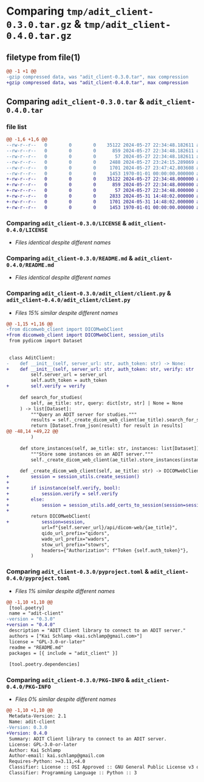 # Comparing `tmp/adit_client-0.3.0.tar.gz` & `tmp/adit_client-0.4.0.tar.gz`

## filetype from file(1)

```diff
@@ -1 +1 @@
-gzip compressed data, was "adit_client-0.3.0.tar", max compression
+gzip compressed data, was "adit_client-0.4.0.tar", max compression
```

## Comparing `adit_client-0.3.0.tar` & `adit_client-0.4.0.tar`

### file list

```diff
@@ -1,6 +1,6 @@
--rw-r--r--   0        0        0    35122 2024-05-27 22:34:48.182611 adit_client-0.3.0/LICENSE
--rw-r--r--   0        0        0      859 2024-05-27 22:34:48.182611 adit_client-0.3.0/README.md
--rw-r--r--   0        0        0       57 2024-05-27 22:34:48.182611 adit_client-0.3.0/adit_client/__init__.py
--rw-r--r--   0        0        0     2488 2024-05-27 23:24:15.289869 adit_client-0.3.0/adit_client/client.py
--rw-r--r--   0        0        0     1701 2024-05-27 23:47:42.803608 adit_client-0.3.0/pyproject.toml
--rw-r--r--   0        0        0     1453 1970-01-01 00:00:00.000000 adit_client-0.3.0/PKG-INFO
+-rw-r--r--   0        0        0    35122 2024-05-27 22:34:48.000000 adit_client-0.4.0/LICENSE
+-rw-r--r--   0        0        0      859 2024-05-27 22:34:48.000000 adit_client-0.4.0/README.md
+-rw-r--r--   0        0        0       57 2024-05-27 22:34:48.000000 adit_client-0.4.0/adit_client/__init__.py
+-rw-r--r--   0        0        0     2833 2024-05-31 14:48:02.000000 adit_client-0.4.0/adit_client/client.py
+-rw-r--r--   0        0        0     1701 2024-05-31 14:48:02.000000 adit_client-0.4.0/pyproject.toml
+-rw-r--r--   0        0        0     1453 1970-01-01 00:00:00.000000 adit_client-0.4.0/PKG-INFO
```

### Comparing `adit_client-0.3.0/LICENSE` & `adit_client-0.4.0/LICENSE`

 * *Files identical despite different names*

### Comparing `adit_client-0.3.0/README.md` & `adit_client-0.4.0/README.md`

 * *Files identical despite different names*

### Comparing `adit_client-0.3.0/adit_client/client.py` & `adit_client-0.4.0/adit_client/client.py`

 * *Files 15% similar despite different names*

```diff
@@ -1,15 +1,16 @@
-from dicomweb_client import DICOMwebClient
+from dicomweb_client import DICOMwebClient, session_utils
 from pydicom import Dataset
 
 
 class AditClient:
-    def __init__(self, server_url: str, auth_token: str) -> None:
+    def __init__(self, server_url: str, auth_token: str, verify: str | bool = True) -> None:
         self.server_url = server_url
         self.auth_token = auth_token
+        self.verify = verify
 
     def search_for_studies(
         self, ae_title: str, query: dict[str, str] | None = None
     ) -> list[Dataset]:
         """Query an ADIT server for studies."""
         results = self._create_dicom_web_client(ae_title).search_for_studies(search_filters=query)
         return [Dataset.from_json(result) for result in results]
@@ -48,14 +49,22 @@
         )
 
     def store_instances(self, ae_title: str, instances: list[Dataset]) -> None:
         """Store some instances on an ADIT server."""
         self._create_dicom_web_client(ae_title).store_instances(instances)
 
     def _create_dicom_web_client(self, ae_title: str) -> DICOMwebClient:
+        session = session_utils.create_session()
+
+        if isinstance(self.verify, bool):
+            session.verify = self.verify
+        else:
+            session = session_utils.add_certs_to_session(session=session, ca_bundle=self.verify)
+
         return DICOMwebClient(
+            session=session,
             url=f"{self.server_url}/api/dicom-web/{ae_title}",
             qido_url_prefix="qidors",
             wado_url_prefix="wadors",
             stow_url_prefix="stowrs",
             headers={"Authorization": f"Token {self.auth_token}"},
         )
```

### Comparing `adit_client-0.3.0/pyproject.toml` & `adit_client-0.4.0/pyproject.toml`

 * *Files 1% similar despite different names*

```diff
@@ -1,10 +1,10 @@
 [tool.poetry]
 name = "adit-client"
-version = "0.3.0"
+version = "0.4.0"
 description = "ADIT Client library to connect to an ADIT server."
 authors = ["Kai Schlamp <kai.schlamp@gmail.com>"]
 license = "GPL-3.0-or-later"
 readme = "README.md"
 packages = [{ include = "adit_client" }]
 
 [tool.poetry.dependencies]
```

### Comparing `adit_client-0.3.0/PKG-INFO` & `adit_client-0.4.0/PKG-INFO`

 * *Files 0% similar despite different names*

```diff
@@ -1,10 +1,10 @@
 Metadata-Version: 2.1
 Name: adit-client
-Version: 0.3.0
+Version: 0.4.0
 Summary: ADIT Client library to connect to an ADIT server.
 License: GPL-3.0-or-later
 Author: Kai Schlamp
 Author-email: kai.schlamp@gmail.com
 Requires-Python: >=3.11,<4.0
 Classifier: License :: OSI Approved :: GNU General Public License v3 or later (GPLv3+)
 Classifier: Programming Language :: Python :: 3
```

